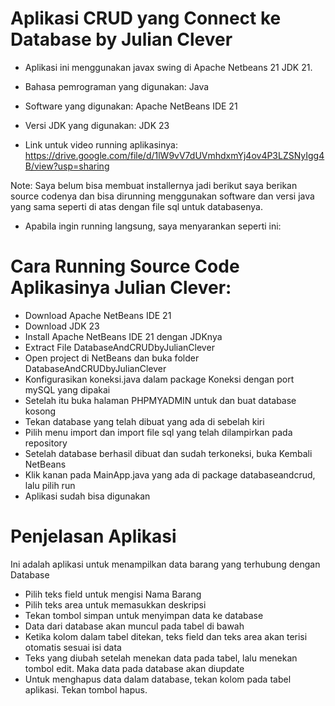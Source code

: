 # Aplikasi CRUD yang Connect ke Database by Julian Clever

- Aplikasi ini menggunakan javax swing di Apache Netbeans 21 JDK 21.

- Bahasa pemrograman yang digunakan: Java
- Software yang digunakan: Apache NetBeans IDE 21
- Versi JDK yang digunakan: JDK 23

- Link untuk video running aplikasinya: https://drive.google.com/file/d/1lW9vV7dUVmhdxmYj4ov4P3LZSNyIgg4B/view?usp=sharing

Note: Saya belum bisa membuat installernya jadi berikut saya berikan source codenya dan bisa dirunning menggunakan software dan versi java yang sama seperti di atas dengan file sql untuk databasenya.

- Apabila ingin running langsung, saya menyarankan seperti ini:

# Cara Running Source Code Aplikasinya Julian Clever:

- Download Apache NetBeans IDE 21
- Download JDK 23
- Install Apache NetBeans IDE 21 dengan JDKnya
- Extract File DatabaseAndCRUDbyJulianClever
- Open project di NetBeans dan buka folder DatabaseAndCRUDbyJulianClever
- Konfigurasikan koneksi.java dalam package Koneksi dengan port mySQL yang dipakai
- Setelah itu buka halaman PHPMYADMIN untuk dan buat database kosong
- Tekan database yang telah dibuat yang ada di sebelah kiri
- Pilih menu import dan import file sql yang telah dilampirkan pada repository
- Setelah database berhasil dibuat dan sudah terkoneksi, buka Kembali NetBeans
- Klik kanan pada MainApp.java yang ada di package databaseandcrud, lalu pilih run
- Aplikasi sudah bisa digunakan

# Penjelasan Aplikasi
Ini adalah aplikasi untuk menampilkan data barang yang terhubung dengan Database
- Pilih teks field untuk mengisi Nama Barang
- Pilih teks area untuk memasukkan deskripsi
- Tekan tombol simpan untuk menyimpan data ke database
- Data dari database akan muncul pada tabel di bawah
- Ketika kolom dalam tabel ditekan, teks field dan teks area akan terisi otomatis sesuai isi data
- Teks yang diubah setelah menekan data pada tabel, lalu menekan tombol edit. Maka data pada database akan diupdate
- Untuk menghapus data dalam database, tekan kolom pada tabel aplikasi. Tekan tombol hapus.
